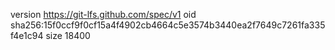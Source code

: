 version https://git-lfs.github.com/spec/v1
oid sha256:15f0ccf9f0cf15a4f4902cb4664c5e3574b3440ea2f7649c7261fa335f4e1c94
size 18400
